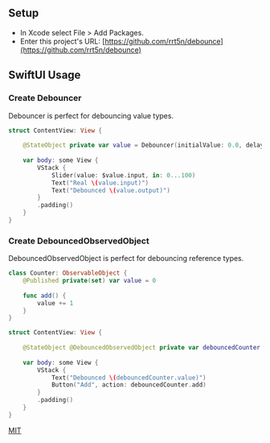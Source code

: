 ## Setup

- In Xcode select File > Add Packages.
- Enter this project's URL: [https://github.com/rrt5n/debounce](https://github.com/rrt5n/debounce)

## SwiftUI Usage
### Create Debouncer
Debouncer is perfect for debouncing value types.
```Swift
struct ContentView: View {
    
    @StateObject private var value = Debouncer(initialValue: 0.0, delay: 0.5)
    
    var body: some View {
        VStack {
            Slider(value: $value.input, in: 0...100)
            Text("Real \(value.input)")
            Text("Debounced \(value.output)")
        }
        .padding()
    }
}
 ```
### Create DebouncedObservedObject
DebouncedObservedObject is perfect for debouncing reference types.
```Swift
class Counter: ObservableObject {
    @Published private(set) var value = 0
    
    func add() {
        value += 1
    }
}

struct ContentView: View {
    
    @StateObject @DebouncedObservedObject private var debouncedCounter = Counter()
    
    var body: some View {
        VStack {
            Text("Debounced \(debouncedCounter.value)")
            Button("Add", action: debouncedCounter.add)
        }
        .padding()
    }
}
 ```

[MIT](https://choosealicense.com/licenses/mit/)
